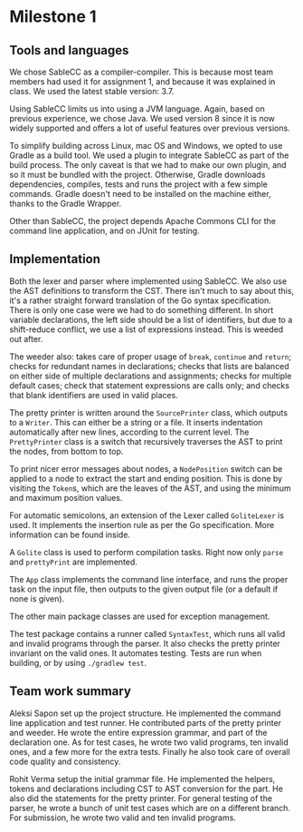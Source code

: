 # Milestone 1

## Tools and languages

We chose SableCC as a compiler-compiler. This is because most team
members had used it for assignment 1, and because it was explained
in class. We used the latest stable version: 3.7.

Using SableCC limits us into using a JVM language. Again, based on
previous experience, we chose Java. We used version 8 since it is
now widely supported and offers a lot of useful features over
previous versions. 

To simplify building across Linux, mac OS and Windows, we opted to
use Gradle as a build tool. We used a plugin to integrate SableCC
as part of the build process. The only caveat is that we had to
make our own plugin, and so it must be bundled with the project.
Otherwise, Gradle downloads dependencies, compiles, tests and runs
the project with a few simple commands. Gradle doesn't need to be
installed on the machine either, thanks to the Gradle Wrapper.

Other than SableCC, the project depends Apache Commons CLI for the
command line application, and on JUnit for testing.

## Implementation

Both the lexer and parser where implemented using SableCC. We also
use the AST definitions to transform the CST. There isn't much to
say about this, it's a rather straight forward translation of the
Go syntax specification. There is only one case were we had
to do something different. In short variable declarations, the
left side should be a list of identifiers, but due to a shift-reduce
conflict, we use a list of expressions instead. This is weeded out
after.

The weeder also: takes care of proper usage of `break`, `continue`
and `return`; checks for redundant names in declarations; checks
that lists are balanced on either side of multiple declarations
and assignments; checks for multiple default cases; check that
statement expressions are calls only; and checks that blank
identifiers are used in valid places.

The pretty printer is written around the `SourcePrinter` class,
which outputs to a `Writer`. This can either be a string or a file.
It inserts indentation automatically after new lines, according to
the current level. The `PrettyPrinter` class is a switch that
recursively traverses the AST to print the nodes, from bottom to
top.

To print nicer error messages about nodes, a `NodePosition` switch
can be applied to a node to extract the start and ending position.
This is done by visiting the `Token`s, which are the leaves of the
AST, and using the minimum and maximum position values.

For automatic semicolons, an extension of the Lexer called
`GoliteLexer` is used. It implements the insertion rule as per the
Go specification. More information can be found inside.

A `Golite` class is used to perform compilation tasks. Right now
only `parse` and `prettyPrint` are implemented.

The `App` class
implements the command line interface, and runs the proper task
on the input file, then outputs to the given output file (or a
default if none is given). 

The other main package classes are used for exception management.

The test package contains a runner called `SyntaxTest`, which runs
all valid and invalid programs through the parser. It also checks
the pretty printer invariant on the valid ones. It automates
testing. Tests are run when building, or by using `./gradlew test`.

## Team work summary

Aleksi Sapon set up the project structure. He implemented the
command line application and test runner. He contributed parts of
the pretty printer and weeder. He wrote the entire expression
grammar, and part of the declaration one. As for test cases, he
wrote two valid programs, ten invalid ones, and a few more for the
extra tests. Finally he also took care of overall code quality and
consistency.


Rohit Verma setup the initial grammar file. He implemented the helpers, 
tokens and declarations including CST to AST conversion for the part.
He also did the statements for the pretty printer. For general testing of
the parser, he wrote a bunch of unit test cases which are on a different 
branch. For submission, he wrote two valid and ten invalid programs.
